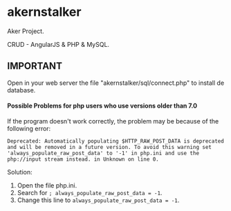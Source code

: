 # akernstalker
Aker Project.

CRUD - AngularJS & PHP & MySQL.

<h2> IMPORTANT </h2> 

Open in your web server the file "akernstalker/sql/connect.php" to install de database.

<h4> Possible Problems for php users who use versions older than 7.0 </h4>
 
If the program doesn't work correctly, the problem may be because of the following error:

`Deprecated: Automatically populating $HTTP_RAW_POST_DATA is deprecated and will be removed in a future version. To avoid this warning set 'always_populate_raw_post_data' to '-1' in php.ini and use the php://input stream instead. in Unknown on line 0.`

Solution:
  1. Open the file php.ini.
  1. Search for `; always_populate_raw_post_data = -1`.
  1. Change this line to `always_populate_raw_post_data = -1`.



